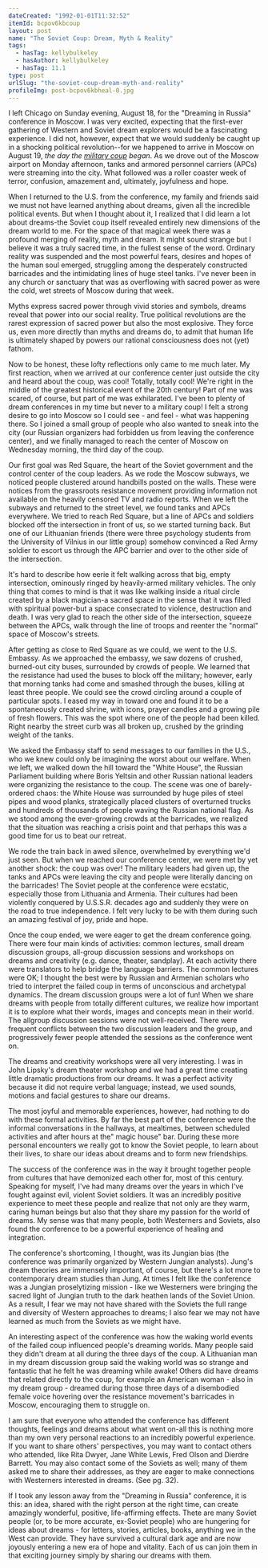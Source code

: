 ```yaml
---
dateCreated: "1992-01-01T11:32:52"
itemId: bcpov6kbcoup
layout: post
name: "The Soviet Coup: Dream, Myth & Reality"
tags:
  - hasTag: kellybulkeley
  - hasAuthor: kellybulkeley
  - hasTag: 11.1
type: post
urlSlug: "the-soviet-coup-dream-myth-and-reality"
profileImg: post-bcpov6kbheal-0.jpg
---
```


I left Chicago on Sunday evening, August 18, for the "Dreaming in Russia" conference in Moscow. I was very excited, expecting that the first-ever gathering of Western and Soviet dream explorers would be a fascinating experience. I did not, however, expect that we would suddenly be caught up in a shocking political revolution--for we happened to arrive in Moscow on August 19, *the day the [military coup](https://en.wikipedia.org/wiki/1991_Soviet_coup_d%27%C3%A9tat_attempt) began*. As we drove out of the Moscow airport on Monday afternoon, tanks and armored personnel carriers (APCs) were streaming into the city. What followed was a roller coaster week of terror, confusion, amazement and, ultimately, joyfulness and hope. 

When I returned to the U.S. from the conference, my family and friends said we must not have learned anything about dreams, given all the incredible political events. But when I thought about it, I realized that I did learn a lot about dreams-the Soviet coup itself revealed entirely new dimensions of the dream world to me. For the space of that magical week there was a profound merging of reality, myth and dream. It might sound strange but I believe it was a truly sacred time, in the fullest sense of the word. Ordinary reality was suspended and the most powerful fears, desires and hopes of the human soul emerged, struggling among the desperately constructed barricades and the intimidating lines of huge steel tanks. I've never been in any church or sanctuary that was as overflowing with sacred power as were the cold, wet streets of Moscow during that week. 

Myths express sacred power through vivid stories and symbols, dreams reveal that power into our social reality. True political revolutions are the rarest expression of sacred power but also the most explosive. They force us, even more directly than myths and dreams do, to admit that human life is ultimately shaped by powers our rational consciousness does not (yet) fathom. 

Now to be honest, these lofty reflections only came to me much later. My first reaction, when we arrived at our conference center just outside the city and heard about the coup, was cool! Totally, totally cool! We're right in the middle of the greatest historical event of the 20th century! Part of me was scared, of course, but part of me was exhilarated. I've been to plenty of dream conferences in my time but never to a military coup! I felt a strong desire to go into Moscow so I could see - and feel - what was happening there. So I joined a small group of people who also wanted to sneak into the city (our Russian organizers had forbidden us from leaving the conference center), and we finally managed to reach the center of Moscow on Wednesday morning, the third day of the coup. 

Our first goal was Red Square, the heart of the Soviet government and the control center of the coup leaders. As we rode the Moscow subways, we noticed people clustered around handbills posted on the walls. These were notices from the grassroots resistance movement providing information not available on the heavily censored TV and radio reports. When we left the subways and returned to the street level, we found tanks and APCs everywhere. We tried to reach Red Square, but a line of APCs and soldiers blocked off the intersection in front of us, so we started turning back. But one of our Lithuanian friends (there were three psychology students from the University of Vilnius in our little group) somehow convinced a Red Army soldier to escort us through the APC barrier and over to the other side of the intersection. 

It's hard to describe how eerie it felt walking across that big, empty intersection, ominously ringed by heavily-armed military vehicles. The only thing that comes to mind is that it was like walking inside a ritual circle created by a black magician-a sacred space in the sense that it was filled with spiritual power-but a space consecrated to violence, destruction and death. I was very glad to reach the other side of the intersection, squeeze between the APCs, walk through the line of troops and reenter the "normal" space of Moscow's streets. 

After getting as close to Red Square as we could, we went to the U.S. Embassy. As we approached the embassy, we saw dozens of crushed, burned-out city buses, surrounded by crowds of people. We learned that the resistance had used the buses to block off the military; however, early that morning tanks had come and smashed through the buses, killing at least three people. We could see the crowd circling around a couple of particular spots. I eased my way in toward one and found it to be a spontaneously created shrine, with icons, prayer candles and a growing pile of fresh flowers. This was the spot where one of the people had been killed. Right nearby the street curb was all broken up, crushed by the grinding weight of the tanks. 

We asked the Embassy staff to send messages to our families in the U.S., who we knew could only be imagining the worst about our welfare. When we left, we walked down the hill toward the "White House", the Russian Parliament building where Boris Yeltsin and other Russian national leaders were organizing the resistance to the coup. The scene was one of barely-ordered chaos: the White House was surrounded by huge piles of steel pipes and wood planks, strategically placed clusters of overturned trucks and hundreds of thousands of people waving the Russian national flag. As we stood among the ever-growing crowds at the barricades, we realized that the situation was reaching a crisis point and that perhaps this was a good time for us to beat our retreat. 

We rode the train back in awed silence, overwhelmed by everything we'd just seen. But when we reached our conference center, we were met by yet another shock: the coup was over! The military leaders had given up, the tanks and APCs were leaving the city and people were literally dancing on the barricades! The Soviet people at the conference were ecstatic, especially those from Lithuania and Armenia. Their cultures had been violently conquered by U.S.S.R. decades ago and suddenly they were on the road to true independence. I felt very lucky to be with them during such an amazing festival of joy, pride and hope. 

Once the coup ended, we were eager to get the dream conference going. There were four main kinds of activities: common lectures, small dream discussion groups, all-group discussion sessions and workshops on dreams and creativity (e.g. dance, theater, sandplay). At each activity there were translators to help bridge the language barriers. The common lectures were OK; I thought the best were by Russian and Armenian scholars who tried to interpret the failed coup in terms of unconscious and archetypal dynamics. The dream discussion groups were a lot of fun! When we share dreams with people from totally different cultures, we realize how important it is to explore what their words, images and concepts mean in their world. The allgroup discussion sessions were not well-received. There were frequent conflicts between the two discussion leaders and the group, and progressively fewer people attended the sessions as the conference went on. 

The dreams and creativity workshops were all very interesting. I was in John Lipsky's dream theater workshop and we had a great time creating little dramatic productions from our dreams. It was a perfect activity because it did not require verbal language; instead, we used sounds, motions and facial gestures to share our dreams. 

The most joyful and memorable experiences, however, had nothing to do with these formal activities. By far the best part of the conference were the informal conversations in the hallways, at mealtimes, between scheduled activities and after hours at the" magic house" bar. During these more personal encounters we really got to know the Soviet people, to learn about their lives, to share our ideas about dreams and to form new friendships. 

The success of the conference was in the way it brought together people from cultures that have demonized each other for, most of this century. Speaking for myself, I've had many dreams over the years in which I've fought against evil, violent Soviet soldiers. It was an incredibly positive experience to meet these people and realize that not only are they warm, caring human beings but also that they share my passion for the world of dreams. My sense was that many people, both Westerners and Soviets, also found the conference to be a powerful experience of healing and integration. 

The conference's shortcoming, I thought, was its Jungian bias (the conference was primarily organized by Western Jungian analysts). Jung's dream theories are immensely important, of course, but there's a lot more to contemporary dream studies than Jung. At times I felt like the conference was a Jungian proselytizing mission - like we Westerners were bringing the sacred light of Jungian truth to the dark heathen lands of the Soviet Union. As a result, I fear we may not have shared with the Soviets the full range and diversity of Western approaches to dreams; I also fear we may not have learned as much from the Soviets as we might have. 

An interesting aspect of the conference was how the waking world events of the failed coup influenced people's dreaming worlds. Many people said they didn't dream at all during the three days of the coup. A Lithuanian man in my dream discussion group said the waking world was so strange and fantastic that he felt he was dreaming while awake! Others did have dreams that related directly to the coup, for example an American woman - also in my dream group - dreamed during those three days of a disembodied female voice hovering over the resistance movement's barricades in Moscow, encouraging them to struggle on. 

I am sure that everyone who attended the conference has different thoughts, feelings and dreams about what went on-all this is nothing more than my own very personal reactions to an incredibly powerful experience. If you want to share others' perspectives, you may want to contact others who attended, like Rita Dwyer, Jane White Lewis, Fred Olson and Dierdre Barrett. You may also contact some of the Soviets as well; many of them asked me to share their addresses, as they are eager to make connections with Westerners interested in dreams. (See pg. 32). 

If I took any lesson away from the "Dreaming in Russia" conference, it is this: an idea, shared with the right person at the right time, can create amazingly wonderful, positive, life-affirming effects. Thete are many Soviet people (or, to be more accurate, ex-Soviet people) who are hungering for ideas about dreams - for letters, stories, articles, books, anything we in the West can provide. They have survived a cultural dark age and are now joyously entering a new era of hope and vitality. Each of us can join them in that exciting journey simply by sharing our dreams with them.